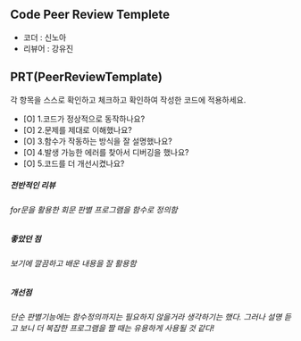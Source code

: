 ## Code Peer Review Templete
- 코더 : 신노아
- 리뷰어 : 강유진


## PRT(PeerReviewTemplate)
각 항목을 스스로 확인하고 체크하고 확인하여 작성한 코드에 적용하세요.
- [O] 1.코드가 정상적으로 동작하나요?
- [O] 2.문제를 제대로 이해했나요?
- [O] 3.함수가 작동하는 방식을 잘 설명했나요?
- [O] 4.발생 가능한 에러를 찾아서 디버깅을 했나요?
- [O] 5.코드를 더 개선시켰나요?



##### 전반적인 리뷰
###### for문을 활용한 회문 판별 프로그램을 함수로 정의함


##### 좋았던 점
###### 보기에 깔끔하고 배운 내용을 잘 활용함



##### 개선점
###### 단순 판별기능에는 함수정의까지는 필요하지 않을거라 생각하기는 했다. 그러나 설명 듣고 보니 더 복잡한 프로그램을 짤 때는 유용하게 사용될 것 같다!
